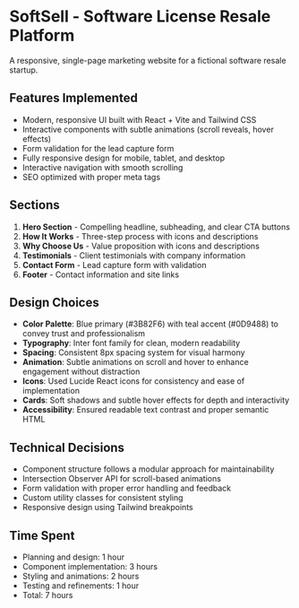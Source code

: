 # SoftSell - Software License Resale Platform

A responsive, single-page marketing website for a fictional software resale startup.

## Features Implemented

- Modern, responsive UI built with React + Vite and Tailwind CSS
- Interactive components with subtle animations (scroll reveals, hover effects)
- Form validation for the lead capture form
- Fully responsive design for mobile, tablet, and desktop
- Interactive navigation with smooth scrolling
- SEO optimized with proper meta tags

## Sections

1. **Hero Section** - Compelling headline, subheading, and clear CTA buttons
2. **How It Works** - Three-step process with icons and descriptions
3. **Why Choose Us** - Value proposition with icons and descriptions
4. **Testimonials** - Client testimonials with company information
5. **Contact Form** - Lead capture form with validation
6. **Footer** - Contact information and site links

## Design Choices

- **Color Palette**: Blue primary (#3B82F6) with teal accent (#0D9488) to convey trust and professionalism
- **Typography**: Inter font family for clean, modern readability
- **Spacing**: Consistent 8px spacing system for visual harmony
- **Animation**: Subtle animations on scroll and hover to enhance engagement without distraction
- **Icons**: Used Lucide React icons for consistency and ease of implementation
- **Cards**: Soft shadows and subtle hover effects for depth and interactivity
- **Accessibility**: Ensured readable text contrast and proper semantic HTML

## Technical Decisions

- Component structure follows a modular approach for maintainability
- Intersection Observer API for scroll-based animations
- Form validation with proper error handling and feedback
- Custom utility classes for consistent styling
- Responsive design using Tailwind breakpoints

## Time Spent

- Planning and design: 1 hour
- Component implementation: 3 hours
- Styling and animations: 2 hours
- Testing and refinements: 1 hour
- Total: 7 hours